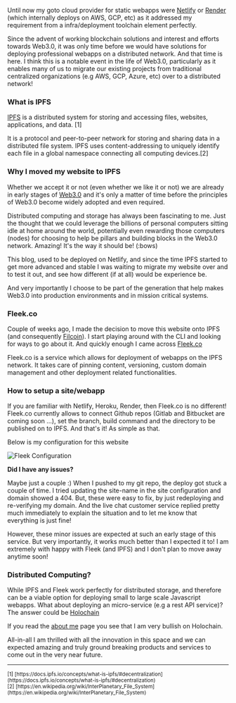 Until now my goto cloud provider for static webapps were [Netlify](https://www.netlify.com/) or [Render](https://render.com/) (which internally deploys on AWS, GCP, etc) as it addressed my requirement from a infra/deployment toolchain element perfectly. 

Since the advent of working blockchain solutions and interest and efforts towards Web3.0, it was only time before we would have solutions for deploying professional webapps on a distributed network. And that time is here. I think this is a notable event in the life of Web3.0, particularly as it enables many of us to migrate our existing projects from traditional centralized organizations (e.g AWS, GCP, Azure, etc) over to a distributed network! 

### What is IPFS

[IPFS](https://ipfs.io/) is a distributed system for storing and accessing files, websites, applications, and data. [1]

It is a protocol and peer-to-peer network for storing and sharing data in a distributed file system. IPFS uses content-addressing to uniquely identify each file in a global namespace connecting all computing devices.[2]

### Why I moved my website to IPFS

Whether we accept it or not (even whether we like it or not) we are already in early stages of [Web3.0](https://medium.com/fabric-ventures/what-is-web-3-0-why-it-matters-934eb07f3d2b) and it's only a matter of time before the principles of Web3.0 become widely adopted and even required. 

Distributed computing and storage has always been fascinating to me. Just the thought that we could leverage the billions of personal computers sitting idle at home around the world, potentially even rewarding those computers (nodes) for choosing to help be pillars and building blocks in the Web3.0 network. Amazing! It's the way it should be! (:bows)

This blog, used to be deployed on Netlify, and since the time IPFS started to get more advanced and stable I was waiting to migrate my website over and to test it out, and see how different (if at all) would be experience be. 

And very importantly I choose to be part of the generation that help makes Web3.0 into production environments and in mission critical systems. 

### Fleek.co

Couple of weeks ago, I made the decision to move this website onto IPFS (and consequently [Filcoin](https://filecoin.io/)). I start playing around with the CLI and looking for ways to go about it. And quickly enough I came across [Fleek.co](https://fleek.co/)

Fleek.co is a service which allows for deployment of webapps on the IPFS network. It takes care of pinning content, versioning, custom domain management and other deployment related functionalities. 

### How to setup a site/webapp

If you are familiar with Netlify, Heroku, Render, then Fleek.co is no different! Fleek.co currently allows to connect Github repos (Gitlab and Bitbucket are coming soon ...), set the branch, build command and the directory to be published on to IPFS. And that's it! As simple as that.

Below is my configuration for this website

![Fleek Configuration](https://i.imgur.com/zW6MNsw.png)

**Did I have any issues?**

Maybe just a couple :) When I pushed to my git repo, the deploy got stuck a couple of time. I tried updating the site-name in the site configuration and domain showed a 404. But, these were easy to fix, by just redeploying and re-verifying my domain. And the live chat customer service replied pretty much immediately to explain the situation and to let me know that everything is just fine!

However, these minor issues are expected at such an early stage of this service. But very importantly, it works much better than I expected it to! I am extremely with happy with Fleek (and IPFS) and I don't plan to move away anytime soon!

### Distributed Computing?

While IPFS and Fleek work perfectly for distributed storage, and therefore can be a viable option for deploying small to large scale Javascript webapps. What about deploying an micro-service (e.g a rest API service)? The answer could be [Holochain](https://holochain.org/) 

If you read the [about me](https://www.prakashraman.info/pages/about-me.html) page you see that I am very bullish on Holochain.

All-in-all I am thrilled with all the innovation in this space and we can expected amazing and truly ground breaking products and services to come out in the very near future.

<hr>

<sub>
[1] [https://docs.ipfs.io/concepts/what-is-ipfs/#decentralization](https://docs.ipfs.io/concepts/what-is-ipfs/#decentralization) <br>
[2] [https://en.wikipedia.org/wiki/InterPlanetary_File_System](https://en.wikipedia.org/wiki/InterPlanetary_File_System)
</sub>